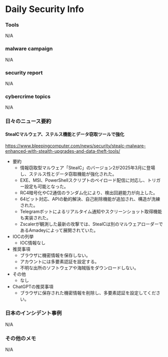# Daily Security Info

### Tools
N/A

### malware campaign
N/A

### security report
N/A

### cybercrime topics
N/A

### 日々のニュース要約

#### StealCマルウェア、ステルス機能とデータ窃取ツールで強化
https://www.bleepingcomputer.com/news/security/stealc-malware-enhanced-with-stealth-upgrades-and-data-theft-tools/

- 要約
    - 情報窃取型マルウェア「StealC」のバージョン2が2025年3月に登場し、ステルス性とデータ窃取機能が強化された。
    - EXE、MSI、PowerShellスクリプトのペイロード配信に対応し、トリガー設定も可能となった。
    - RC4暗号化やC2通信のランダム化により、検出回避能力が向上した。
    - 64ビット対応、APIの動的解決、自己削除機能が追加され、構造が洗練された。
    - Telegramボットによるリアルタイム通知やスクリーンショット取得機能も実装された。
    - Zscalerが観測した最新の攻撃では、StealCは別のマルウェアローダーであるAmadeyによって展開されていた。
- IOCの列挙
    - IOC情報なし
- 推奨事項
    - ブラウザに機密情報を保存しない。
    - アカウントには多要素認証を設定する。
    - 不明な出所のソフトウェアや海賊版をダウンロードしない。
- その他
    - なし
- ChatGPTの推奨事項
    - ブラウザに保存された機密情報を削除し、多要素認証を設定してください。

### 日本のインシデント事例
N/A

### その他のメモ
N/A
